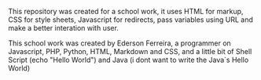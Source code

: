 This repository was created for a school work, it uses HTML for markup, CSS for style sheets, Javascript for redirects, pass variables using URL and make a better interation with user.

This school work was created by Ederson Ferreira, a programmer on Javascript, PHP, Python, HTML, Markdown and CSS, and a little bit of Shell Script (echo "Hello World") and Java (i dont want to write the Java`s Hello World)
